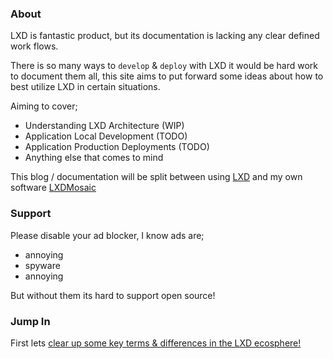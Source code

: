 ### About
LXD is fantastic product, but its documentation is lacking any clear defined work
flows.

There is so many ways to `develop` & `deploy` with LXD it would be hard work
to document them all, this site aims to put forward some ideas about how to
best utilize LXD in certain situations.

Aiming to cover;

 - Understanding LXD Architecture (WIP)
 - Application Local Development (TODO)
 - Application Production Deployments (TODO)
 - Anything else that comes to mind

This blog / documentation will be split between using [LXD](https://github.com/lxc/lxd)
and my own software [LXDMosaic](https://github.com/turtle0x1/LxdMosaic)

### Support

Please disable your ad blocker, I know ads are;

 - annoying
 - spyware
 - annoying

But without them its hard to support open source!

### Jump In
First lets [clear up some key terms & differences in the LXD ecosphere!](key_terms.html)
